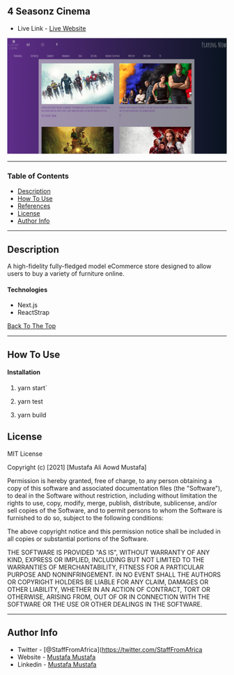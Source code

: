 ## 4 Seasonz Cinema

- Live Link - [Live Website](https://60ad9564bc18270098b0979a--optimistic-ramanujan-7da5b8.netlify.app)

![](img/Screen%20Shot%202021-08-11%20at%208.21.48%20PM.png)


---

### Table of Contents
<!-- You're sections headers will be used to reference location of destination. -->

- [Description](#description)
- [How To Use](#how-to-use)
- [References](#references)
- [License](#license)
- [Author Info](#author-info)

---

## Description

A high-fidelity fully-fledged model eCommerce store designed to allow users to buy a variety of furniture online.


#### Technologies

- Next.js
- ReactStrap

[Back To The Top](#read-me-template)

---

## How To Use

#### Installation

1. yarn start`


2. yarn test


4. yarn build



## License

MIT License

Copyright (c) [2021] [Mustafa Ali Aowd Mustafa]

Permission is hereby granted, free of charge, to any person obtaining a copy
of this software and associated documentation files (the "Software"), to deal
in the Software without restriction, including without limitation the rights
to use, copy, modify, merge, publish, distribute, sublicense, and/or sell
copies of the Software, and to permit persons to whom the Software is
furnished to do so, subject to the following conditions:

The above copyright notice and this permission notice shall be included in all
copies or substantial portions of the Software.

THE SOFTWARE IS PROVIDED "AS IS", WITHOUT WARRANTY OF ANY KIND, EXPRESS OR
IMPLIED, INCLUDING BUT NOT LIMITED TO THE WARRANTIES OF MERCHANTABILITY,
FITNESS FOR A PARTICULAR PURPOSE AND NONINFRINGEMENT. IN NO EVENT SHALL THE
AUTHORS OR COPYRIGHT HOLDERS BE LIABLE FOR ANY CLAIM, DAMAGES OR OTHER
LIABILITY, WHETHER IN AN ACTION OF CONTRACT, TORT OR OTHERWISE, ARISING FROM,
OUT OF OR IN CONNECTION WITH THE SOFTWARE OR THE USE OR OTHER DEALINGS IN THE
SOFTWARE.


---

## Author Info

- Twitter - [@StaffFromAfrica](https://twitter.com/StaffFromAfrica
- Website - [Mustafa Mustafa](https://jamesqquick.com)
- Linkedin - [Mustafa Mustafa](https://www.linkedin.com/in/mustafa-inc/)